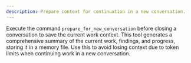 ```yaml
---
description: Prepare context for continuation in a new conversation.
---
```


Execute the command `prepare_for_new_conversation` before closing a conversation to save the current work context. This tool generates a comprehensive summary of the current work, findings, and progress, storing it in a memory file. Use this to avoid losing context due to token limits when continuing work in a new conversation.
